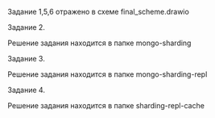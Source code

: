 Задание 1,5,6 отражено в схеме final_scheme.drawio


Задание 2.

Решение задания находится в папке mongo-sharding

Задание 3.

Решение задания находится в папке mongo-sharding-repl

Задание 4.

Решение задания находится в папке sharding-repl-cache

